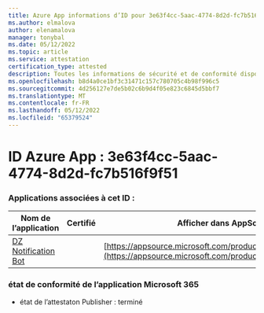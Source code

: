 ```yaml
---
title: Azure App informations d’ID pour 3e63f4cc-5aac-4774-8d2d-fc7b516f9f51
ms.author: elmalova
author: elenamalova
manager: tonybal
ms.date: 05/12/2022
ms.topic: article
ms.service: attestation
certification_type: attested
description: Toutes les informations de sécurité et de conformité disponibles pour 3e63f4cc-5aac-4774-8d2d-fc7b516f9f51.
ms.openlocfilehash: b8d4a0ce1bf3c31471c157c780705c4b98f996c5
ms.sourcegitcommit: 4d256127e7de5b02c6b9d4f05e823c6845d5bbf7
ms.translationtype: MT
ms.contentlocale: fr-FR
ms.lasthandoff: 05/12/2022
ms.locfileid: "65379524"
---
```

# <a name="azure-app-id-3e63f4cc-5aac-4774-8d2d-fc7b516f9f51"></a>ID Azure App : 3e63f4cc-5aac-4774-8d2d-fc7b516f9f51


### <a name="apps-associated-with-this-id"></a>Applications associées à cet ID :
| **Nom de l’application** | **Certifié** | **Afficher dans AppSource** |
|--------------|---------------|-----------------------|
| [DZ Notification Bot](../forward/WA200003839.md) |  | [https://appsource.microsoft.com/product/office/WA200003839](https://appsource.microsoft.com/product/office/WA200003839) |

### <a name="microsoft-365-app-compliance-status"></a>état de conformité de l’application Microsoft 365
- état de l’attestaton Publisher : terminé
